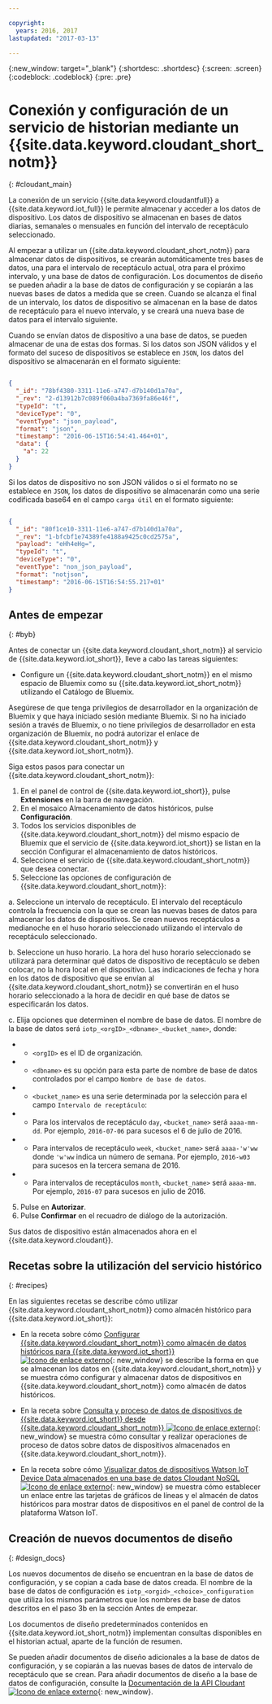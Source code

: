 ```yaml
---

copyright:
  years: 2016, 2017
lastupdated: "2017-03-13"

---
```


{:new_window: target="\_blank"}
{:shortdesc: .shortdesc}
{:screen: .screen}
{:codeblock: .codeblock}
{:pre: .pre}

# Conexión y configuración de un servicio de historian mediante un {{site.data.keyword.cloudant_short_notm}}  
{: #cloudant_main}

La conexión de un servicio {{site.data.keyword.cloudantfull}} a {{site.data.keyword.iot_full}} le permite almacenar y acceder a los datos de dispositivo. Los datos de dispositivo se almacenan en bases de datos diarias, semanales o mensuales en función del intervalo de receptáculo seleccionado.

Al empezar a utilizar un {{site.data.keyword.cloudant_short_notm}} para almacenar datos de dispositivos, se crearán automáticamente tres bases de datos, una para el intervalo de receptáculo actual, otra para el próximo intervalo, y una base de datos de configuración. Los documentos de diseño se pueden añadir a la base de datos de configuración y se copiarán a las nuevas bases de datos a medida que se creen. Cuando se alcanza el final de un intervalo, los datos de dispositivo se almacenan en la base de datos de receptáculo para el nuevo intervalo, y se creará una nueva base de datos para el intervalo siguiente.

Cuando se envían datos de dispositivo a una base de datos, se pueden almacenar de una de estas dos formas. Si los datos son JSON válidos y el formato del suceso de dispositivos se establece en `JSON`, los datos del dispositivo se almacenarán en el formato siguiente:

```json

{
  "_id": "78bf4380-3311-11e6-a747-d7b140d1a70a",
  "_rev": "2-d13912b7c089f060a4ba7369fa86e46f",
  "typeId": "t",
  "deviceType": "0",
  "eventType": "json_payload",
  "format": "json",
  "timestamp": "2016-06-15T16:54:41.464+01",
  "data": {
    "a": 22
  }
}

```

Si los datos de dispositivo no son JSON válidos o si el formato no se establece en `JSON`, los datos de dispositivo se almacenarán como una serie codificada base64 en el campo `carga útil` en el formato siguiente:

```json

{
  "_id": "80f1ce10-3311-11e6-a747-d7b140d1a70a",
  "_rev": "1-bfcbf1e74389fe4188a9425c0cd2575a",
  "payload": "eHh4eHg=",
  "typeId": "t",
  "deviceType": "0",
  "eventType": "non_json_payload",
  "format": "notjson",
  "timestamp": "2016-06-15T16:54:55.217+01"
}

```

## Antes de empezar  
{: #byb}

Antes de conectar un {{site.data.keyword.cloudant_short_notm}} al servicio de {{site.data.keyword.iot_short}}, lleve a cabo las tareas siguientes:

- Configure un {{site.data.keyword.cloudant_short_notm}} en el mismo espacio de Bluemix como su {{site.data.keyword.iot_short_notm}} utilizando el Catálogo de Bluemix.

Asegúrese de que tenga privilegios de desarrollador en la organización de Bluemix y que haya iniciado sesión mediante Bluemix. Si no ha iniciado sesión a través de Bluemix, o no tiene privilegios de desarrollador en esta organización de Bluemix, no podrá autorizar el enlace de {{site.data.keyword.cloudant_short_notm}} y {{site.data.keyword.iot_short_notm}}.

Siga estos pasos para conectar un {{site.data.keyword.cloudant_short_notm}}:

1. En el panel de control de {{site.data.keyword.iot_short}}, pulse **Extensiones** en la barra de navegación.
2. En el mosaico Almacenamiento de datos históricos, pulse **Configuración**.
2. Todos los servicios disponibles de {{site.data.keyword.cloudant_short_notm}} del mismo espacio de Bluemix que el servicio de {{site.data.keyword.iot_short}} se listan en la sección Configurar el almacenamiento de datos históricos.
3. Seleccione el servicio de {{site.data.keyword.cloudant_short_notm}} que desea conectar.
4. Seleccione las opciones de configuración de {{site.data.keyword.cloudant_short_notm}}:

  a. Seleccione un intervalo de receptáculo. El intervalo del receptáculo controla la frecuencia con la que se crean las nuevas bases de datos para almacenar los datos de dispositivos. Se crean nuevos receptáculos a medianoche en el huso horario seleccionado utilizando el intervalo de receptáculo seleccionado.

  b. Seleccione un huso horario. La hora del huso horario seleccionado se utilizará para determinar qué datos de dispositivo de receptáculo se deben colocar, no la hora local en el dispositivo. Las indicaciones de fecha y hora en los datos de dispositivo que se envían al {{site.data.keyword.cloudant_short_notm}} se convertirán en el huso horario seleccionado a la hora de decidir en qué base de datos se especificarán los datos.

  c. Elija opciones que determinen el nombre de base de datos. El nombre de la base de datos será `iotp_<orgID>_<dbname>_<bucket_name>`, donde:

 +  * `<orgID>` es el ID de organización.
 +  * `<dbname>` es su opción para esta parte de nombre de base de datos controlados por el campo `Nombre de base de datos`.
 +  * `<bucket_name>` es una serie determinada por la selección para el campo `Intervalo de receptáculo`:
 +    * Para los intervalos de receptáculo `day`, `<bucket_name>` será `aaaa-mm-dd`.  Por ejemplo, `2016-07-06` para sucesos el 6 de julio de 2016.
 +    * Para intervalos de receptáculo `week`, `<bucket_name>` será `aaaa-'w'ww` donde `'w'ww` indica un número de semana.  Por ejemplo, `2016-w03` para sucesos en la tercera semana de 2016.
 +    * Para intervalos de receptáculos `month`, `<bucket_name>` será `aaaa-mm`.  Por ejemplo, `2016-07` para sucesos en julio de 2016.

5. Pulse en **Autorizar**.
6. Pulse **Confirmar** en el recuadro de diálogo de la autorización.

Sus datos de dispositivo están almacenados ahora en el {{site.data.keyword.cloudant}}.

## Recetas sobre la utilización del servicio histórico  
{: #recipes}

En las siguientes recetas se describe cómo utilizar {{site.data.keyword.cloudant_short_notm}} como almacén histórico para {{site.data.keyword.iot_short}}:

- En la receta sobre cómo [Configurar {{site.data.keyword.cloudant_short_notm}} como almacén de datos históricos para {{site.data.keyword.iot_short}} ![Icono de enlace externo](../../icons/launch-glyph.svg "Icono de enlace externo")](https://developer.ibm.com/recipes/tutorials/cloudant-nosql-db-as-historian-data-storage-for-ibm-watson-iot-parti/){: new_window} se describe la forma en que se almacenan los datos en {{site.data.keyword.cloudant_short_notm}} y se muestra cómo configurar y almacenar datos de dispositivos en {{site.data.keyword.cloudant_short_notm}} como almacén de datos históricos.

- En la receta sobre [Consulta y proceso de datos de dispositivos de {{site.data.keyword.iot_short}} desde {{site.data.keyword.cloudant_short_notm}} ![Icono de enlace externo](../../icons/launch-glyph.svg "Icono de enlace externo")](https://developer.ibm.com/recipes/tutorials/cloudant-nosql-db-as-historian-data-storage-for-ibm-watson-iot-partii){: new_window} se muestra cómo consultar y realizar operaciones de proceso de datos sobre datos de dispositivos almacenados en {{site.data.keyword.cloudant_short_notm}}.

- En la receta sobre cómo [Visualizar datos de dispositivos Watson IoT Device Data almacenados en una base de datos Cloudant NoSQL ![Icono de enlace externo](../../icons/launch-glyph.svg "Icono de enlace externo")](https://developer.ibm.com/recipes/?post_type=pnext_tutorial&p=27327){: new_window} se muestra cómo establecer un enlace entre las tarjetas de gráficos de líneas y el almacén de datos históricos para mostrar datos de dispositivos en el panel de control de la plataforma Watson IoT.


## Creación de nuevos documentos de diseño  
{: #design_docs}

Los nuevos documentos de diseño se encuentran en la base de datos de configuración, y se copian a cada base de datos creada. El nombre de la base de datos de configuración es `iotp_<orgid>_<choice>_configuration
` que utiliza los mismos parámetros que los nombres de base de datos descritos en el paso 3b en la sección Antes de empezar.

Los documentos de diseño predeterminados contenidos en {{site.data.keyword.iot_short_notm}} implementan consultas disponibles en el historian actual, aparte de la función de resumen.

Se pueden añadir documentos de diseño adicionales a la base de datos de configuración, y se copiarán a las nuevas bases de datos de intervalo de receptáculo que se crean. Para añadir documentos de diseño a la base de datos de configuración, consulte la [Documentación de la API Cloudant ![Icono de enlace externo](../icons/launch-glyph.svg "Icono de enlace externo")](https://docs.cloudant.com/document.html){: new_window}.

<!--  # Related links
{: #rellinks}
* [Querying your {{site.data.keyword.cloudant_short_notm}}](link) -->
